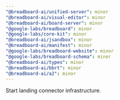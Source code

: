 ```yaml
---
"@breadboard-ai/unified-server": minor
"@breadboard-ai/visual-editor": minor
"@breadboard-ai/board-server": minor
"@google-labs/breadboard": minor
"@google-labs/core-kit": minor
"@breadboard-ai/jsandbox": minor
"@breadboard-ai/manifest": minor
"@google-labs/breadboard-website": minor
"@google-labs/breadboard-schema": minor
"@breadboard-ai/types": minor
"@breadboard-ai/bbrt": minor
"@breadboard-ai/a2": minor
---
```


Start landing connector infrastructure.
